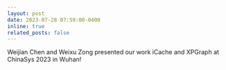 ```yaml
---
layout: post
date: 2023-07-28 07:59:00-0400
inline: true
related_posts: false
---
```


Weijian Chen and Weixu Zong presented our work
iCache and XPGraph at ChinaSys 2023 in Wuhan!